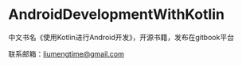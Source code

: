 # AndroidDevelopmentWithKotlin
中文书名《使用Kotlin进行Android开发》，开源书籍，发布在gitbook平台


联系邮箱：liumengtime@gmail.com
